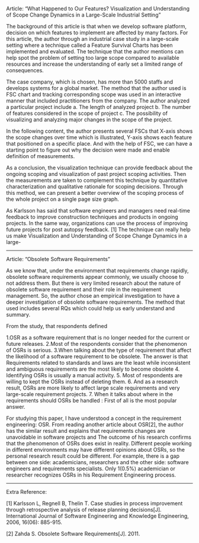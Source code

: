 Article: “What Happened to Our Features? Visualization and Understanding of Scope Change Dynamics in a Large-Scale Industrial Setting”


The background of this article is that when we develop software platform, decision on which features to implement are affected by many factors. For this article, the author through an industrial case study in a large-scale setting where a technique called a Feature Survival Charts has been implemented and evaluated. The technique that the author mentions can help spot the problem of setting too large scope compared to available resources and increase the understanding of early set a limited range of consequences.

The case company, which is chosen, has more than 5000 staffs and develops systems for a global market. The method that the author used is FSC chart and tracking corresponding scope was used in an interactive manner that included practitioners from the company. The author analyzed a particular project include a. The length of analyzed project b. The number of features considered in the scope of project c. The possibility of visualizing and analyzing major changes in the scope of the project. 

In the following content, the author presents several FSCs that X-axis shows the scope changes over time which is illustrated, Y-axis shows each feature that positioned on a specific place. And with the help of FSC, we can have a starting point to figure out why the decision were made and enable definition of measurements. 

As a conclusion, the visualization technique can provide feedback about the ongoing scoping and visualization of past project scoping activities. Then the measurements are taken to complement this technique by quantitative characterization and qualitative rationale for scoping decisions. Through this method, we can present a better overview of the scoping process of the whole project on a single page size graph.

As Karlsson has said that software engineers and managers need real-time feedback to improve construction techniques and products in ongoing projects. In the same way, organizations can use the process of improving future projects for post autopsy feedback. [1] The technique can really help us make Visualization and Understanding of Scope Change Dynamics in a large-

----------------------------------------------------------------------------------------------------------------------------------------



 Article: “Obsolete Software Requirements”
  
  
  As we know that, under the environment that requirements change rapidly, obsolete software requirements appear commonly, we usually choose to not address them. But there is very limited research about the nature of obsolete software requirement and their role in the requirement management. So, the author chose an empirical investigation to have a deeper investigation of obsolete software requirements.
 The method that used includes several RQs which could help us early understand and summary. 
  
  From the study, that respondents defined 

1.OSR as a software requirement that is no longer needed for the current or future releases. 
2.Most of the respondents consider that the phenomenon of OSRs is serious.
3.When talking about the type of requirement that affect the likelihood of a software requirement to be obsolete. The answer is that Requirements related to standards and laws are the least while 
inconsistent and ambiguous requirements are the most likely to become obsolete
4. Identifying OSRs is usually a manual activity.
5. Most of respondents are willing to kept the OSRs instead of deleting them.
6. And as a research result, OSRs are more likely to affect large scale requirements and very large-scale requirement projects.
7. When it talks about where in the requirements should OSRs be handled : First of all is the most popular answer.

For studying this paper, I have understood a concept in the requirement engineering: OSR. From reading another article about OSR[2], the author has the similar result and explains that requirements changes are unavoidable in software projects and The outcome of his research confirms that the phenomenon of OSRs does exist in reality. Different people working in different environments may have different opinions about OSRs, so the personal research result could be different. For example, there is a gap between one side: academicians, researchers and the other side: software engineers and requirements specialists. Only 1(0.5%) academician or researcher recognizes OSRs in his Requirement Engineering process.

----------------------------------------------------------------------------------------------------------------------------------------


Extra Reference:

[1] Karlsson L, Regnell B, Thelin T. Case studies in process improvement through retrospective analysis of release planning decisions[J]. International Journal of Software Engineering and Knowledge Engineering, 2006, 16(06): 885-915.

[2] Zahda S. Obsolete Software Requirements[J]. 2011.
